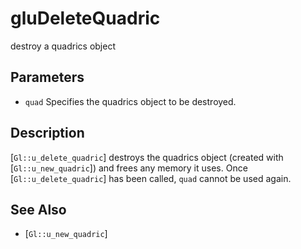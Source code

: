 # gluDeleteQuadric
destroy a quadrics object

## Parameters
- `quad`
  Specifies the quadrics object to be destroyed.

## Description
[`Gl::u_delete_quadric`] destroys the quadrics object (created with
  [`Gl::u_new_quadric`]) and frees any memory it uses. Once
  [`Gl::u_delete_quadric`] has been called, `quad` cannot be used again.

## See Also
- [`Gl::u_new_quadric`]
